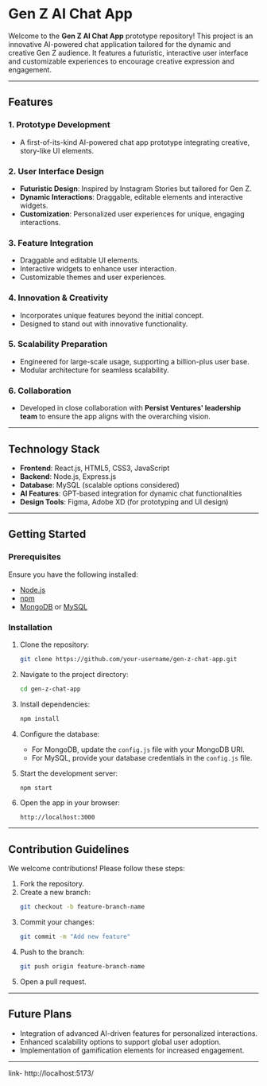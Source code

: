 # Gen Z AI Chat App

Welcome to the **Gen Z AI Chat App** prototype repository! This project is an innovative AI-powered chat application tailored for the dynamic and creative Gen Z audience. It features a futuristic, interactive user interface and customizable experiences to encourage creative expression and engagement.

---

## Features

### 1. **Prototype Development**
- A first-of-its-kind AI-powered chat app prototype integrating creative, story-like UI elements.

### 2. **User Interface Design**
- **Futuristic Design**: Inspired by Instagram Stories but tailored for Gen Z.
- **Dynamic Interactions**: Draggable, editable elements and interactive widgets.
- **Customization**: Personalized user experiences for unique, engaging interactions.

### 3. **Feature Integration**
- Draggable and editable UI elements.
- Interactive widgets to enhance user interaction.
- Customizable themes and user experiences.

### 4. **Innovation & Creativity**
- Incorporates unique features beyond the initial concept.
- Designed to stand out with innovative functionality.

### 5. **Scalability Preparation**
- Engineered for large-scale usage, supporting a billion-plus user base.
- Modular architecture for seamless scalability.

### 6. **Collaboration**
- Developed in close collaboration with **Persist Ventures' leadership team** to ensure the app aligns with the overarching vision.

---

## Technology Stack

- **Frontend**: React.js, HTML5, CSS3, JavaScript
- **Backend**: Node.js, Express.js
- **Database**:  MySQL (scalable options considered)
- **AI Features**: GPT-based integration for dynamic chat functionalities
- **Design Tools**: Figma, Adobe XD (for prototyping and UI design)

---

## Getting Started

### Prerequisites
Ensure you have the following installed:
- [Node.js](https://nodejs.org/)
- [npm](https://www.npmjs.com/)
- [MongoDB](https://www.mongodb.com/) or [MySQL](https://www.mysql.com/)

### Installation
1. Clone the repository:
   ```bash
   git clone https://github.com/your-username/gen-z-chat-app.git
   ```

2. Navigate to the project directory:
   ```bash
   cd gen-z-chat-app
   ```

3. Install dependencies:
   ```bash
   npm install
   ```

4. Configure the database:
   - For MongoDB, update the `config.js` file with your MongoDB URI.
   - For MySQL, provide your database credentials in the `config.js` file.

5. Start the development server:
   ```bash
   npm start
   ```

6. Open the app in your browser:
   ```
   http://localhost:3000
   ```

---

## Contribution Guidelines

We welcome contributions! Please follow these steps:
1. Fork the repository.
2. Create a new branch:
   ```bash
   git checkout -b feature-branch-name
   ```
3. Commit your changes:
   ```bash
   git commit -m "Add new feature"
   ```
4. Push to the branch:
   ```bash
   git push origin feature-branch-name
   ```
5. Open a pull request.

---

## Future Plans
- Integration of advanced AI-driven features for personalized interactions.
- Enhanced scalability options to support global user adoption.
- Implementation of gamification elements for increased engagement.

---

link- http://localhost:5173/
